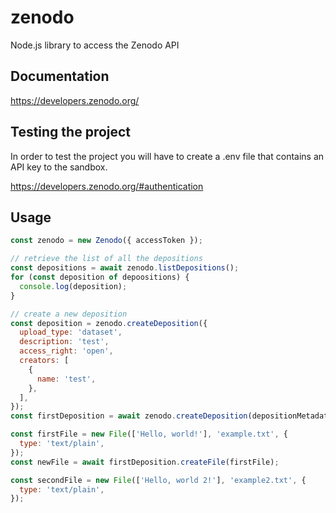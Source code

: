 # zenodo

Node.js library to access the Zenodo API

## Documentation

https://developers.zenodo.org/

## Testing the project

In order to test the project you will have to create a .env file that contains an API key to the sandbox.

https://developers.zenodo.org/#authentication

## Usage

```js
const zenodo = new Zenodo({ accessToken });

// retrieve the list of all the depositions
const depositions = await zenodo.listDepositions();
for (const deposition of depoositions) {
  console.log(deposition);
}

// create a new deposition
const deposition = zenodo.createDeposition({
  upload_type: 'dataset',
  description: 'test',
  access_right: 'open',
  creators: [
    {
      name: 'test',
    },
  ],
});
const firstDeposition = await zenodo.createDeposition(depositionMetadata);

const firstFile = new File(['Hello, world!'], 'example.txt', {
  type: 'text/plain',
});
const newFile = await firstDeposition.createFile(firstFile);

const secondFile = new File(['Hello, world 2!'], 'example2.txt', {
  type: 'text/plain',
});
```
